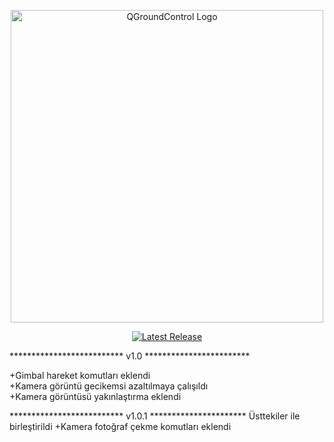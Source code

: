 
<p align="center">
  <img src="https://raw.githubusercontent.com/Dronecode/UX-Design/35d8148a8a0559cd4bcf50bfa2c94614983cce91/QGC/Branding/Deliverables/QGC_RGB_Logo_Horizontal_Positive_PREFERRED/QGC_RGB_Logo_Horizontal_Positive_PREFERRED.svg" alt="QGroundControl Logo" width="500">
</p>

<p align="center">
  <a href="https://github.com/mavlink/QGroundControl/releases">
    <img src="https://img.shields.io/github/release/mavlink/QGroundControl.svg" alt="Latest Release">
  </a>
</p>
************************** v1.0 ************************  

+Gimbal hareket komutları eklendi  
+Kamera görüntü gecikemsi azaltılmaya çalışıldı  
+Kamera görüntüsü yakınlaştırma eklendi

************************** v1.0.1 **********************  Üsttekiler ile birleştirildi
+Kamera fotoğraf çekme komutları eklendi 
